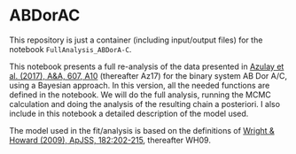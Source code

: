 # ABDorAC

This repository is just a container (including input/output files) for the notebook `FullAnalysis_ABDorA-C`.

This notebook presents a full re-analysis of the data presented in [Azulay et al. (2017), A&A, 607, A10](https://ui.adsabs.harvard.edu/#abs/2017A&A...607A..10A/abstract) (thereafter Az17) for the binary system AB Dor A/C, using a Bayesian approach. In this version, all the needed functions are defined in the notebook. We will do the full analysis, running the MCMC calculation and doing the analysis of the resulting chain a posteriori. I also include in this notebook a detailed description of the model used.

The model used in the fit/analysis is based on the definitions of [Wright & Howard (2009), ApJSS, 182:202-215](https://ui.adsabs.harvard.edu/#abs/2009ApJS..182..205W/abstract), thereafter WH09.
